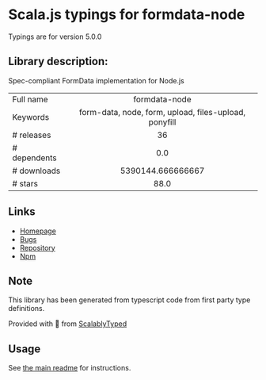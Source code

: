 
# Scala.js typings for formdata-node

Typings are for version 5.0.0

## Library description:
Spec-compliant FormData implementation for Node.js

|                    |                 |
| ------------------ | :-------------: |
| Full name          | formdata-node |
| Keywords           | form-data, node, form, upload, files-upload, ponyfill |
| # releases         | 36 |
| # dependents       | 0.0 |
| # downloads        | 5390144.666666667 |
| # stars            | 88.0 |

## Links
- [Homepage](https://github.com/octet-stream/form-data#readme)
- [Bugs](https://github.com/octet-stream/form-data/issues)
- [Repository](https://github.com/octet-stream/form-data)
- [Npm](https://www.npmjs.com/package/formdata-node)
    


## Note
This library has been generated from typescript code from first party type definitions.

Provided with :purple_heart: from [ScalablyTyped](https://github.com/oyvindberg/ScalablyTyped)

## Usage
See [the main readme](../../readme.md) for instructions.


